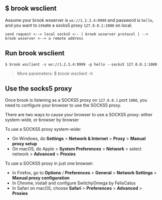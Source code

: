 ## $ brook wsclient

Assume your brook wsserver is `ws://1.2.3.4:9999` and password is `hello`, and you want to create a socks5 proxy `127.0.0.1:1080` on local.

```
send request <--> local socks5 <-- | brook wsserver protocol | --> brook wsserver <--> a remote address
```

## Run brook wsclient

```
$ brook wsclient -s ws://1.2.3.4:9999 -p hello --socks5 127.0.0.1:1080
```

> More parameters: $ brook wsclient -h

## Use the socks5 proxy

Once brook is listening as a SOCKS5 proxy on `127.0.0.1` port `1080`, you need to configure your browser to use the SOCKS5 proxy.

There are two ways to cause your browser to use a SOCKS5 proxy: either system-wide, or browser by browser

To use a SOCKS5 proxy system-wide:

* On Windows, do **Settings** > **Network & Internet** > **Proxy** > **Manual proxy setup**
* On macOS, do Apple > **System Preferences** > **Network** > select network > **Advanced** > **Proxies**

To use a SOCKS5 proxy in just one browser:

* In Firefox, go to **Options** / **Preferences** > **General** > **Network Settings** > **Manual proxy configuration**
* In Chrome, install and configure SwitchyOmega by FelisCatus
* In Safari on macOS, choose **Safari** > **Preferences** > **Advanced** > **Proxies**
